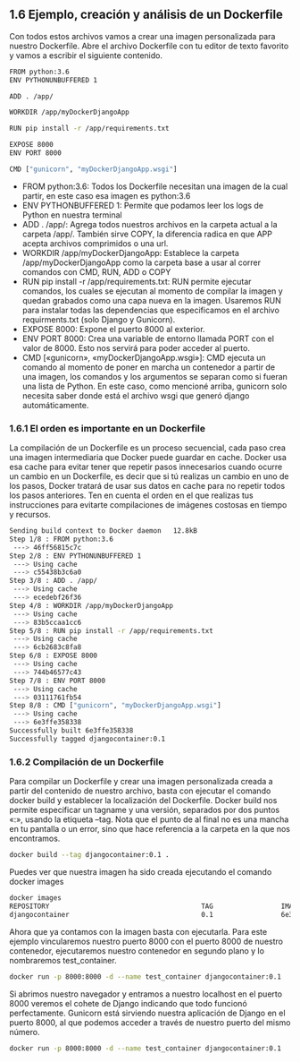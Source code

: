 ## 1.6 Ejemplo, creación y análisis de un Dockerfile

Con todos estos archivos vamos a crear una imagen personalizada para
nuestro Dockerfile. Abre el archivo Dockerfile con tu editor de texto
favorito y vamos a escribir el siguiente contenido.

``` bash
FROM python:3.6
ENV PYTHONUNBUFFERED 1

ADD . /app/

WORKDIR /app/myDockerDjangoApp

RUN pip install -r /app/requirements.txt

EXPOSE 8000
ENV PORT 8000

CMD ["gunicorn", "myDockerDjangoApp.wsgi"]
```

-   FROM python:3.6: Todos los Dockerfile necesitan una imagen de la
    cual partir, en este caso esa imagen es python:3.6
-   ENV PYTHONBUFFERED 1: Permite que podamos leer los logs de Python en
    nuestra terminal
-   ADD . /app/: Agrega todos nuestros archivos en la carpeta actual a
    la carpeta /app/. También sirve COPY, la diferencia radica en que
    APP acepta archivos comprimidos o una url.
-   WORKDIR /app/myDockerDjangoApp: Establece la carpeta
    /app/myDockerDjangoApp como la carpeta base a usar al correr
    comandos con CMD, RUN, ADD o COPY
-   RUN pip install -r /app/requirements.txt: RUN permite ejecutar
    comandos, los cuales se ejecutan al momento de compilar la imagen y
    quedan grabados como una capa nueva en la imagen. Usaremos RUN para
    instalar todas las dependencias que especificamos en el archivo
    requirments.txt (solo Django y Gunicorn).
-   EXPOSE 8000: Expone el puerto 8000 al exterior.
-   ENV PORT 8000: Crea una variable de entorno llamada PORT con el
    valor de 8000. Esto nos servirá para poder acceder al puerto.
-   CMD \[«gunicorn», «myDockerDjangoApp.wsgi»\]: CMD ejecuta un comando
    al momento de poner en marcha un contenedor a partir de una imagen,
    los comandos y los argumentos se separan como si fueran una lista de
    Python. En este caso, como mencioné arriba, gunicorn solo necesita
    saber donde está el archivo wsgi que generó django automáticamente.

### 1.6.1 El orden es importante en un Dockerfile

La compilación de un Dockerfile es un proceso secuencial, cada paso crea
una imagen intermediaria que Docker puede guardar en cache. Docker usa
esa cache para evitar tener que repetir pasos innecesarios cuando ocurre
un cambio en un Dockerfile, es decir que si tú realizas un cambio en uno
de los pasos, Docker tratará de usar sus datos en cache para no repetir
todos los pasos anteriores. Ten en cuenta el orden en el que realizas
tus instrucciones para evitarte compilaciones de imágenes costosas en
tiempo y recursos.

``` bash
Sending build context to Docker daemon   12.8kB
Step 1/8 : FROM python:3.6
 ---> 46ff56815c7c
Step 2/8 : ENV PYTHONUNBUFFERED 1
 ---> Using cache
 ---> c55438b3c6a0
Step 3/8 : ADD . /app/
 ---> Using cache
 ---> ecedebf26f36
Step 4/8 : WORKDIR /app/myDockerDjangoApp
 ---> Using cache
 ---> 83b5ccaa1cc6
Step 5/8 : RUN pip install -r /app/requirements.txt
 ---> Using cache
 ---> 6cb2683c8fa8
Step 6/8 : EXPOSE 8000
 ---> Using cache
 ---> 744b46577c43
Step 7/8 : ENV PORT 8000
 ---> Using cache
 ---> 03111761fb54
Step 8/8 : CMD ["gunicorn", "myDockerDjangoApp.wsgi"]
 ---> Using cache
 ---> 6e3ffe358338
Successfully built 6e3ffe358338
Successfully tagged djangocontainer:0.1
```

### 1.6.2 Compilación de un Dockerfile

Para compilar un Dockerfile y crear una imagen personalizada creada a
partir del contenido de nuestro archivo, basta con ejecutar el comando
docker build y establecer la localización del Dockerfile. Docker build
nos permite especificar un tagname y una versión, separados por dos
puntos «:», usando la etiqueta –tag. Nota que el punto de al final no es
una mancha en tu pantalla o un error, sino que hace referencia a la
carpeta en la que nos encontramos.

``` bash
docker build --tag djangocontainer:0.1 .
```

Puedes ver que nuestra imagen ha sido creada ejecutando el comando
docker images

``` bash
docker images
REPOSITORY                                      TAG                 IMAGE ID            CREATED              SIZE
djangocontainer                                 0.1                 6e3ffe358338        About a minute ago   912MB
```

Ahora que ya contamos con la imagen basta con ejecutarla. Para este
ejemplo vincularemos nuestro puerto 8000 con el puerto 8000 de nuestro
contenedor, ejecutaremos nuestro contenedor en segundo plano y lo
nombraremos test_container.

``` bash
docker run -p 8000:8000 -d --name test_container djangocontainer:0.1
```

Si abrimos nuestro navegador y entramos a nuestro localhost en el puerto
8000 veremos el cohete de Django indicando que todo funcionó
perfectamente. Gunicorn está sirviendo nuestra aplicación de Django en
el puerto 8000, al que podemos acceder a través de nuestro puerto del
mismo número.

``` bash
docker run -p 8000:8000 -d --name test_container djangocontainer:0.1
```

